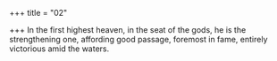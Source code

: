 +++
title = "02"

+++
In the first highest heaven, in the seat of the gods, he is the
strengthening one,
affording good passage, foremost in fame, entirely victorious amid the  waters.
